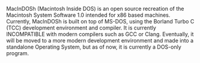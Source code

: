 MacInDOSh (Macintosh Inside DOS) is an open source recreation of the Macintosh System Software 1.0 intended for x86 based machines. 
Currently, MacInDOSh is built on top of MS-DOS, using the Borland Turbo C (TCC) development environment and compiler. It is currently INCOMPATIBLE with modern compilers such as GCC or Clang.
Eventually, it will be moved to a more modern development environment and made into a standalone Operating System, but as of now, it is currently a DOS-only program. 
